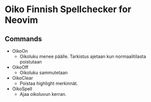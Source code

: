 # Oiko Finnish Spellchecker for Neovim

## Commands

- OikoOn
  - Oikoluku menee päälle. Tarkistus ajetaan kun normaalitilasta poistutaan
- OikoOff
  - Oikoluku sammutetaan
- OikoClear
  - Poistaa highlight merkinnät.
- OikoSpell
  - Ajaa oikoluvun kerran.

